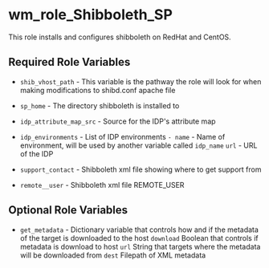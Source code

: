 wm_role_Shibboleth_SP
=========

This role installs and configures shibboleth on RedHat and CentOS.

Required Role Variables
--------------

* `shib_vhost_path` - This variable is the pathway the role will look for when making modifications to shibd.conf apache file
* `sp_home` - The directory shibboleth is installed to
* `idp_attribute_map_src` - Source for the IDP's attribute map
* `idp_environments` - List of IDP environments
	`- name` - Name of environment, will be used by another variable called `idp_name`
	`url`  - URL of the IDP

* `support_contact` - Shibboleth xml file showing where to get support from
* `remote__user` - Shibboleth xml file REMOTE_USER

Optional Role Variables
--------------
* `get_metadata` - Dictionary variable that controls how and if the metadata of the target is downloaded to the host
    `download` Boolean that controls if metadata is download to host
    `url` String that targets where the metadata will be downloaded from
    `dest` Filepath of XML metadata
